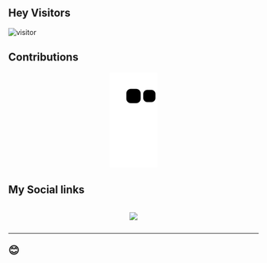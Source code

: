 ## Hey Visitors
![visitor](https://profile-counter.glitch.me/yokwejuste/count.svg)

## Contributions
<p align="center">
  <img src="https://raw.githubusercontent.com/Fotsingboris/Fotsingboris/output/github-contribution-grid-snake.svg" />
</p>

<!--START_SECTION:waka-->

<!--END_SECTION:waka-->

<h2>My Social links<h2>
<p align="center">
   <a href="https://linkedin.com/in/fotsing-tchoupe"><img src="https://img.shields.io/badge/linkedin-%230077B5.svg?style=for-the-badge&logo=linkedin&logoColor=white"></a>
  </p>
<hr>
😊
